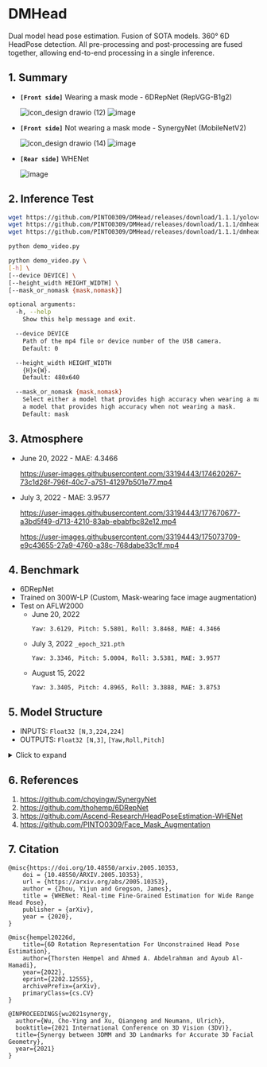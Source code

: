 # DMHead
Dual model head pose estimation. Fusion of SOTA models. 360° 6D HeadPose detection. All pre-processing and post-processing are fused together, allowing end-to-end processing in a single inference.

## 1. Summary
- **`[Front side]`** Wearing a mask mode - 6DRepNet (RepVGG-B1g2)

  ![icon_design drawio (12)](https://user-images.githubusercontent.com/33194443/174622614-bc67a307-88df-4577-a1da-daa37c57eeb9.png)
  ![image](https://user-images.githubusercontent.com/33194443/175760351-bd8d2e61-bb49-48f3-8023-c45c12cbd800.png)

- **`[Front side]`** Not wearing a mask mode - SynergyNet (MobileNetV2)

  ![icon_design drawio (14)](https://user-images.githubusercontent.com/33194443/175760025-b359e1d2-ac16-456e-8cf6-2c58514fbc7c.png)
  ![image](https://user-images.githubusercontent.com/33194443/174690800-272e5a06-c932-414f-8397-861d7d6284d0.png)

- **`[Rear side]`** WHENet

  ![image](https://user-images.githubusercontent.com/33194443/175760218-4e61da30-71b6-4d2a-8ca4-ddc4c2ec5df0.png)

## 2. Inference Test

```bash
wget https://github.com/PINTO0309/DMHead/releases/download/1.1.1/yolov4_headdetection_480x640_post.onnx
wget https://github.com/PINTO0309/DMHead/releases/download/1.1.1/dmhead_mask_Nx3x224x224.onnx
wget https://github.com/PINTO0309/DMHead/releases/download/1.1.1/dmhead_nomask_Nx3x224x224.onnx

python demo_video.py
```

```bash
python demo_video.py \
[-h] \
[--device DEVICE] \
[--height_width HEIGHT_WIDTH] \
[--mask_or_nomask {mask,nomask}]

optional arguments:
  -h, --help
    Show this help message and exit.

  --device DEVICE
    Path of the mp4 file or device number of the USB camera.
    Default: 0

  --height_width HEIGHT_WIDTH
    {H}x{W}.
    Default: 480x640

  --mask_or_nomask {mask,nomask}
    Select either a model that provides high accuracy when wearing a mask or
    a model that provides high accuracy when not wearing a mask.
    Default: mask
```

## 3. Atmosphere
- June 20, 2022 - MAE: 4.3466

  https://user-images.githubusercontent.com/33194443/174620267-73c1d26f-796f-40c7-a751-41297b501e77.mp4

- July 3, 2022 - MAE: 3.9577

  https://user-images.githubusercontent.com/33194443/177670677-a3bd5f49-d713-4210-83ab-ebabfbc82e12.mp4

  https://user-images.githubusercontent.com/33194443/175073709-e9c43655-27a9-4760-a38c-768dabe33c1f.mp4



## 4. Benchmark
- 6DRepNet
- Trained on 300W-LP (Custom, Mask-wearing face image augmentation)
- Test on AFLW2000
  - June 20, 2022
    ```
    Yaw: 3.6129, Pitch: 5.5801, Roll: 3.8468, MAE: 4.3466
    ```
  - July 3, 2022 `_epoch_321.pth`
    ```
    Yaw: 3.3346, Pitch: 5.0004, Roll: 3.5381, MAE: 3.9577
    ```
  - August 15, 2022
    ```
    Yaw: 3.3405, Pitch: 4.8965, Roll: 3.3888, MAE: 3.8753
    ```

## 5. Model Structure
- INPUTS: `Float32 [N,3,224,224]`
- OUTPUTS: `Float32 [N,3]`, `[Yaw,Roll,Pitch]`

<details><summary>Click to expand</summary><div>

  ![pinheadpose_1x3x224x224 onnx](https://user-images.githubusercontent.com/33194443/174504855-bf03e294-c9c9-477d-9faf-07b3d0393463.png)

</div></details>
  
## 6. References
1. https://github.com/choyingw/SynergyNet
2. https://github.com/thohemp/6DRepNet
3. https://github.com/Ascend-Research/HeadPoseEstimation-WHENet
4. https://github.com/PINTO0309/Face_Mask_Augmentation

## 7. Citation
```
@misc{https://doi.org/10.48550/arxiv.2005.10353,
    doi = {10.48550/ARXIV.2005.10353},
    url = {https://arxiv.org/abs/2005.10353},
    author = {Zhou, Yijun and Gregson, James},
    title = {WHENet: Real-time Fine-Grained Estimation for Wide Range Head Pose},
    publisher = {arXiv},
    year = {2020},
}
```
```
@misc{hempel20226d,
    title={6D Rotation Representation For Unconstrained Head Pose Estimation},
    author={Thorsten Hempel and Ahmed A. Abdelrahman and Ayoub Al-Hamadi},
    year={2022},
    eprint={2202.12555},
    archivePrefix={arXiv},
    primaryClass={cs.CV}
}
```
```
@INPROCEEDINGS{wu2021synergy,
  author={Wu, Cho-Ying and Xu, Qiangeng and Neumann, Ulrich},
  booktitle={2021 International Conference on 3D Vision (3DV)},
  title={Synergy between 3DMM and 3D Landmarks for Accurate 3D Facial Geometry},
  year={2021}
}
```
